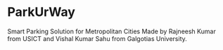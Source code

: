 # ParkUrWay
Smart Parking Solution for Metropolitan Cities
Made by Rajneesh Kumar from USICT and Vishal Kumar Sahu from Galgotias University.
